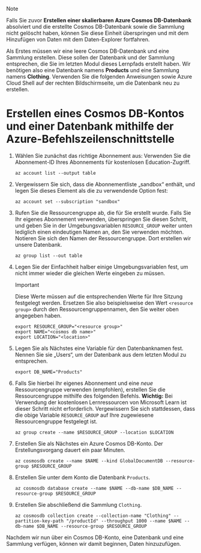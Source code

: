 > [!NOTE]
> Falls Sie zuvor **Erstellen einer skalierbaren Azure Cosmos DB-Datenbank** absolviert und die erstellte Cosmos DB-Datenbank sowie die Sammlung nicht gelöscht haben, können Sie diese Einheit überspringen und mit dem Hinzufügen von Daten mit dem Daten-Explorer fortfahren.

Als Erstes müssen wir eine leere Cosmos DB-Datenbank und eine Sammlung erstellen. Diese sollen der Datenbank und der Sammlung entsprechen, die Sie im letzten Modul dieses Lernpfads erstellt haben. Wir benötigen also eine Datenbank namens **Products** und eine Sammlung namens **Clothing**. Verwenden Sie die folgenden Anweisungen sowie Azure Cloud Shell auf der rechten Bildschirmseite, um die Datenbank neu zu erstellen.

# <a name="create-a-cosmos-db-account--database-with-the-azure-cli"></a>Erstellen eines Cosmos DB-Kontos und einer Datenbank mithilfe der Azure-Befehlszeilenschnittstelle

1. Wählen Sie zunächst das richtige Abonnement aus: Verwenden Sie die Abonnement-ID Ihres Abonnements für kostenlosen Education-Zugriff.

    ```azurecli
    az account list --output table
    ```

1. Vergewissern Sie sich, dass die Abonnementliste „sandbox“ enthält, und legen Sie dieses Element als die zu verwendende Option fest: <!-- TODO: get official name here -->

    ```azurecli
    az account set --subscription "sandbox"
    ```
    
1. Rufen Sie die Ressourcengruppe ab, die für Sie erstellt wurde. Falls Sie Ihr eigenes Abonnement verwenden, überspringen Sie diesen Schritt, und geben Sie in der Umgebungsvariablen `RESOURCE_GROUP` weiter unten lediglich einen eindeutigen Namen an, den Sie verwenden möchten. Notieren Sie sich den Namen der Ressourcengruppe. Dort erstellen wir unsere Datenbank. <!-- Do we get a token for this? -->

    ```azurecli
    az group list --out table
    ```

1. Legen Sie der Einfachheit halber einige Umgebungsvariablen fest, um nicht immer wieder die gleichen Werte eingeben zu müssen. 

    > [!IMPORTANT]
    > Diese Werte müssen auf die entsprechenden Werte für Ihre Sitzung festgelegt werden. Ersetzen Sie also beispielsweise den Wert `<resource group>` durch den Ressourcengruppennamen, den Sie weiter oben angegeben haben.

    ```azurecli
    export RESOURCE_GROUP="<resource group>"
    export NAME="<cosmos db name>"
    export LOCATION="<location>"
    ```
    
1. Legen Sie als Nächstes eine Variable für den Datenbanknamen fest. Nennen Sie sie „Users“, um der Datenbank aus dem letzten Modul zu entsprechen.

    ```azurecli
    export DB_NAME="Products"
    ```
    
1. Falls Sie hierbei Ihr eigenes Abonnement und eine _neue_ Ressourcengruppe verwenden (empfohlen), erstellen Sie die Ressourcengruppe mithilfe des folgenden Befehls. **Wichtig:** Bei Verwendung der kostenlosen Lernressourcen von Microsoft Learn ist dieser Schritt nicht erforderlich. Vergewissern Sie sich stattdessen, dass die obige Variable `RESOURCE_GROUP` auf Ihre zugewiesene Ressourcengruppe festgelegt ist.

    ```azurecli
    az group create --name $RESOURCE_GROUP --location $LOCATION
    ```
    
1. Erstellen Sie als Nächstes ein Azure Cosmos DB-Konto. Der Erstellungsvorgang dauert ein paar Minuten.

    ```azurecli
    az cosmosdb create --name $NAME --kind GlobalDocumentDB --resource-group $RESOURCE_GROUP
    ```
    
1. Erstellen Sie unter dem Konto die Datenbank `Products`.

    ```azurecli
    az cosmosdb database create --name $NAME --db-name $DB_NAME --resource-group $RESOURCE_GROUP
    ```
    
1. Erstellen Sie abschließend die Sammlung `Clothing`.

    ```azurecli
    az cosmosdb collection create --collection-name "Clothing" --partition-key-path "/productId" --throughput 1000 --name $NAME --db-name $DB_NAME --resource-group $RESOURCE_GROUP
    ```

Nachdem wir nun über ein Cosmos DB-Konto, eine Datenbank und eine Sammlung verfügen, können wir damit beginnen, Daten hinzuzufügen.